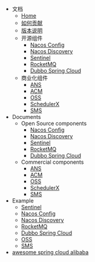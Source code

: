 - 文档
	- [Home](https://github.com/alibaba/spring-cloud-alibaba/wiki)
	- [如何贡献](https://github.com/alibaba/spring-cloud-alibaba/wiki/%E5%A6%82%E4%BD%95%E8%B4%A1%E7%8C%AE%E4%BB%A3%E7%A0%81)
	- [版本说明](https://github.com/alibaba/spring-cloud-alibaba/wiki/%E7%89%88%E6%9C%AC%E8%AF%B4%E6%98%8E)
	- 开源组件
	   - [Nacos Config](https://github.com/alibaba/spring-cloud-alibaba/wiki/Nacos-config)
	   - [Nacos Discovery](https://github.com/alibaba/spring-cloud-alibaba/wiki/Nacos-discovery)
	   - [Sentinel](https://github.com/alibaba/spring-cloud-alibaba/wiki/Sentinel)
	   - [RocketMQ](https://github.com/alibaba/spring-cloud-alibaba/wiki/RocketMQ)
	   - [Dubbo Spring Cloud](https://github.com/alibaba/spring-cloud-alibaba/wiki/Dubbo-Spring-Cloud)
	- 商业化组件
	   - [ANS](https://github.com/alibaba/spring-cloud-alibaba/wiki/ANS)
	   - [ACM](https://github.com/alibaba/spring-cloud-alibaba/wiki/ACM)
	   - [OSS](https://github.com/alibaba/spring-cloud-alibaba/wiki/OSS)
	   - [SchedulerX](https://github.com/alibaba/spring-cloud-alibaba/wiki/SchedulerX)
	   - [SMS](https://github.com/alibaba/spring-cloud-alibaba/wiki/SMS)   
- Documents
	- Open Source components
	   - [Nacos Config](https://github.com/alibaba/spring-cloud-alibaba/wiki/Nacos-config-en)
	   - [Nacos Discovery](https://github.com/alibaba/spring-cloud-alibaba/wiki/Nacos-discovery-en)
	   - [Sentinel](https://github.com/alibaba/spring-cloud-alibaba/wiki/Sentinel-en)
	   - [RocketMQ](https://github.com/alibaba/spring-cloud-alibaba/wiki/RocketMQ-en)
	   - [Dubbo Spring Cloud](https://github.com/alibaba/spring-cloud-alibaba/wiki/Dubbo-Spring-Cloud-en)
	- Commercial components
	   - [ANS](https://github.com/alibaba/spring-cloud-alibaba/wiki/ANS-en)
	   - [ACM](https://github.com/alibaba/spring-cloud-alibaba/wiki/ACM-en)
	   - [OSS](https://github.com/alibaba/spring-cloud-alibaba/wiki/OSS-en)
	   - [SchedulerX](https://github.com/alibaba/spring-cloud-alibaba/wiki/SchedulerX-en)
	   - [SMS](https://github.com/alibaba/spring-cloud-alibaba/wiki/SMS-en)  
- Example
	- [Sentinel](https://github.com/alibaba/spring-cloud-alibaba/blob/master/spring-cloud-alibaba-examples/sentinel-example/sentinel-core-example/readme-zh.md)
	- [Nacos Config](https://github.com/alibaba/spring-cloud-alibaba/blob/master/spring-cloud-alibaba-examples/nacos-example/nacos-config-example/readme-zh.md)
	- [Nacos Discovery](https://github.com/alibaba/spring-cloud-alibaba/blob/master/spring-cloud-alibaba-examples/nacos-example/nacos-discovery-example/readme-zh.md)
	- [RocketMQ](https://github.com/alibaba/spring-cloud-alibaba/blob/master/spring-cloud-alibaba-examples/rocketmq-example/readme-zh.md)
    - [Dubbo Spring Cloud](https://github.com/alibaba/spring-cloud-alibaba/blob/master/spring-cloud-alibaba-examples/spring-cloud-alibaba-dubbo-examples/README_CN.md)
	- [OSS](https://github.com/alibaba/spring-cloud-alibaba/blob/master/spring-cloud-alibaba-examples/oss-example/readme-zh.md)
	- [SMS](https://github.com/alibaba/spring-cloud-alibaba/blob/master/spring-cloud-alibaba-examples/sms-example/readme-zh.md)
- [awesome spring cloud alibaba](https://github.com/alibaba/spring-cloud-alibaba/wiki/awesome-spring-cloud-alibaba)
